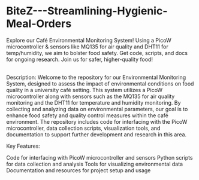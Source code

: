 # BiteZ---Streamlining-Hygienic-Meal-Orders
Explore our Café Environmental Monitoring System! Using a PicoW microcontroller &amp; sensors like MQ135 for air quality and DHT11 for temp/humidity, we aim to bolster food safety. Get code, scripts, and docs for ongoing research. Join us for safer, higher-quality food!

<br>
Description:
Welcome to the repository for our Environmental Monitoring System, designed to assess the impact of environmental conditions on food quality in a university café setting. This system utilizes a PicoW microcontroller along with sensors such as the MQ135 for air quality monitoring and the DHT11 for temperature and humidity monitoring. By collecting and analyzing data on environmental parameters, our goal is to enhance food safety and quality control measures within the café environment. The repository includes code for interfacing with the PicoW microcontroller, data collection scripts, visualization tools, and documentation to support further development and research in this area.

Key Features:

Code for interfacing with PicoW microcontroller and sensors
Python scripts for data collection and analysis
Tools for visualizing environmental data
Documentation and resources for project setup and usage
